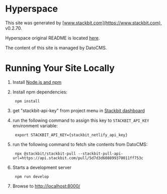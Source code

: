 # Hyperspace

This site was generated by [www.stackbit.com](https://www.stackbit.com), v0.2.70.

Hyperspace original README is located [here](./README.theme.md).

The content of this site is managed by DatoCMS.

# Running Your Site Locally

1. Install [Node.js and npm](https://nodejs.org/en/)

1. Install npm dependencies:

        npm install

1. get "stackbit-api-key" from project menu in [Stackbit dashboard](https://app.stackbit.com/dashboard)

1. run the following command to assign this key to `STACKBIT_API_KEY` environment variable:

        export STACKBIT_API_KEY={stackbit_netlify_api_key}

1. run the following command to fetch site contents from DatoCMS:

        npx @stackbit/stackbit-pull --stackbit-pull-api-url=https://api.stackbit.com/pull/5d7d3d608899370011ff753c

1. Starts a development server

        npm run develop

1. Browse to [http://localhost:8000/](http://localhost:8000/)
